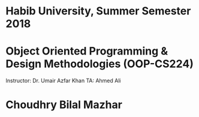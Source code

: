 # Habib University, Summer Semester 2018
# Object Oriented Programming & Design Methodologies (OOP-CS224)



Instructor: Dr. Umair Azfar Khan
TA: Ahmed Ali



# Choudhry Bilal Mazhar
